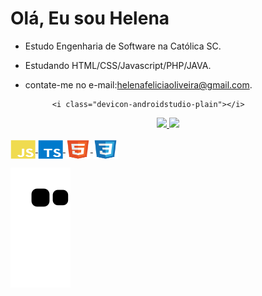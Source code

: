# Olá, Eu sou Helena

* Estudo Engenharia de Software na Católica SC.
* Estudando HTML/CSS/Javascript/PHP/JAVA.
* contate-me no e-mail:helenafeliciaoliveira@gmail.com.


            <i class="devicon-androidstudio-plain"></i>
          
<div align="center">
  <a href="https://github.com/Helena-F-O">
  <img height="180em" src="https://github-readme-stats.vercel.app/api?username=Helena-F-O&show_icons=true&theme=dark&include_all_commits=true&count_private=true"/>
  <img height="180em" src="https://github-readme-stats.vercel.app/api/top-langs/?username=Helena-F-O&layout=compact&langs_count=7&theme=dark"/>
</div>
  
  <div style="display: inline_block"><br>
  <img align="center" alt="Rafa-Js" height="30" width="40" src="https://raw.githubusercontent.com/devicons/devicon/master/icons/javascript/javascript-plain.svg">
  <img align="center" alt="Rafa-Ts" height="30" width="40" src="https://raw.githubusercontent.com/devicons/devicon/master/icons/typescript/typescript-plain.svg">
  <img align="center" alt="Rafa-HTML" height="30" width="40" src="https://raw.githubusercontent.com/devicons/devicon/master/icons/html5/html5-original.svg">
  <img align="center" alt="Rafa-CSS" height="30" width="40" src="https://raw.githubusercontent.com/devicons/devicon/master/icons/css3/css3-original.svg"
  

  </div>
              
  ![Snake animation](https://github.com/Helena-F-O/Helena-F-O/blob/output/github-contribution-grid-snake.svg)            
              
  </div>
            
 
  ##
